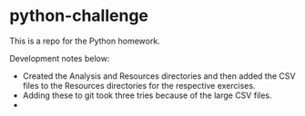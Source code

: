 # python-challenge
This is a repo for the Python homework.


Development notes below:
- Created the Analysis and Resources directories and then added the CSV files to the Resources directories for the respective exercises.
- Adding these to git took three tries because of the large CSV files.  
- 
